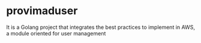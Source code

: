 # provimaduser
 It is a Golang project that integrates the best practices to implement in AWS, a module oriented for user management
